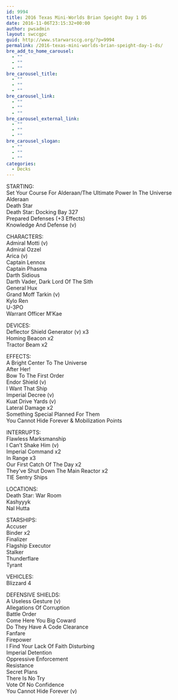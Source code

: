 ```yaml
---
id: 9994
title: 2016 Texas Mini-Worlds Brian Speight Day 1 DS
date: 2016-11-06T23:15:32+00:00
author: pwsadmin
layout: swccgpc
guid: http://www.starwarsccg.org/?p=9994
permalink: /2016-texas-mini-worlds-brian-speight-day-1-ds/
bre_add_to_home_carousel:
  - ""
  - ""
  - ""
bre_carousel_title:
  - ""
  - ""
  - ""
bre_carousel_link:
  - ""
  - ""
  - ""
bre_carousel_external_link:
  - ""
  - ""
  - ""
bre_carousel_slogan:
  - ""
  - ""
  - ""
categories:
  - Decks
---
```

STARTING:  
Set Your Course For Alderaan/The Ultimate Power In The Universe  
Alderaan  
Death Star  
Death Star: Docking Bay 327  
Prepared Defenses (+3 Effects)  
Knowledge And Defense (v)

CHARACTERS:  
Admiral Motti (v)  
Admiral Ozzel  
Arica (v)  
Captain Lennox  
Captain Phasma  
Darth Sidious  
Darth Vader, Dark Lord Of The Sith  
General Hux  
Grand Moff Tarkin (v)  
Kylo Ren  
U-3PO  
Warrant Officer M&#8217;Kae

DEVICES:  
Deflector Shield Generator (v) x3  
Homing Beacon x2  
Tractor Beam x2

EFFECTS:  
A Bright Center To The Universe  
After Her!  
Bow To The First Order  
Endor Shield (v)  
I Want That Ship  
Imperial Decree (v)  
Kuat Drive Yards (v)  
Lateral Damage x2  
Something Special Planned For Them  
You Cannot Hide Forever & Mobilization Points

INTERRUPTS:  
Flawless Marksmanship  
I Can&#8217;t Shake Him (v)  
Imperial Command x2  
In Range x3  
Our First Catch Of The Day x2  
They&#8217;ve Shut Down The Main Reactor x2  
TIE Sentry Ships

LOCATIONS:  
Death Star: War Room  
Kashyyyk  
Nal Hutta

STARSHIPS:  
Accuser  
Binder x2  
Finalizer  
Flagship Executor  
Stalker  
Thunderflare  
Tyrant

VEHICLES:  
Blizzard 4

DEFENSIVE SHIELDS:  
A Useless Gesture (v)  
Allegations Of Corruption  
Battle Order  
Come Here You Big Coward  
Do They Have A Code Clearance  
Fanfare  
Firepower  
I Find Your Lack Of Faith Disturbing  
Imperial Detention  
Oppressive Enforcement  
Resistance  
Secret Plans  
There Is No Try  
Vote Of No Confidence  
You Cannot Hide Forever (v)